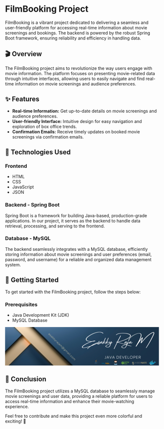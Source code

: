# FilmBooking Project

FilmBooking is a vibrant project dedicated to delivering a seamless and user-friendly platform for accessing real-time information about movie screenings and bookings. The backend is powered by the robust Spring Boot framework, ensuring reliability and efficiency in handling data.

## 🎬 Overview

The FilmBooking project aims to revolutionize the way users engage with movie information. The platform focuses on presenting movie-related data through intuitive interfaces, allowing users to easily navigate and find real-time information on movie screenings and audience preferences.

## ✨ Features

- **Real-time Information:** Get up-to-date details on movie screenings and audience preferences.
- **User-friendly Interface:** Intuitive design for easy navigation and exploration of box office trends.
- **Confirmation Emails:** Receive timely updates on booked movie screenings via confirmation emails.

## 🚀 Technologies Used

### Frontend
- HTML
- CSS
- JavaScript
- JSON

### Backend - Spring Boot
Spring Boot is a framework for building Java-based, production-grade applications. In our project, it serves as the backend to handle data retrieval, processing, and serving to the frontend.

### Database - MySQL
The backend seamlessly integrates with a MySQL database, efficiently storing information about movie screenings and user preferences (email, password, and username) for a reliable and organized data management system.

## 🌟 Getting Started

To get started with the FilmBooking project, follow the steps below:

### Prerequisites
- Java Development Kit (JDK)
- MySQL Database

![FilmBooking Screenshot](https://github.com/Esakkyrajam/Esakkyrajam/blob/main/Esakky%20Raja%20M%20(1).png)


## 🌈 Conclusion

The FilmBooking project utilizes a MySQL database to seamlessly manage movie screenings and user data, providing a reliable platform for users to access real-time information and enhance their movie-watching experience.

Feel free to contribute and make this project even more colorful and exciting! 🚀

